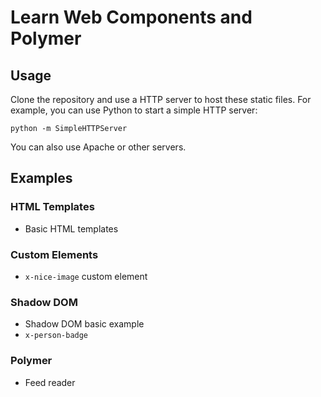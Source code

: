 Learn Web Components and Polymer
====================

## Usage

Clone the repository and use a HTTP server to host these static files. For example, you can use Python to start a simple HTTP server:

```
python -m SimpleHTTPServer
```
You can also use Apache or other servers.

## Examples

### HTML Templates

* Basic HTML templates

### Custom Elements

* `x-nice-image` custom element

### Shadow DOM

* Shadow DOM basic example
* `x-person-badge`

### Polymer

* Feed reader

